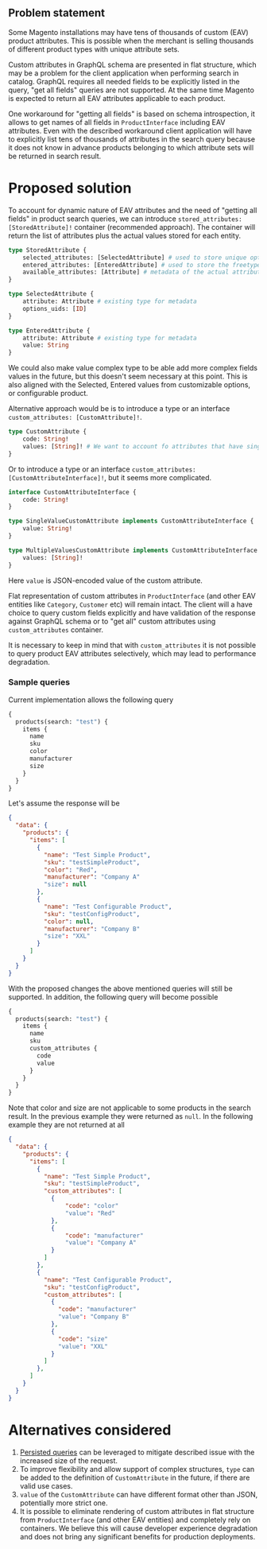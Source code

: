 ## Problem statement

Some Magento installations may have tens of thousands of custom (EAV) product attributes. This is possible when the merchant is selling thousands of different product types with unique attribute sets.

Custom attributes in GraphQL schema are presented in flat structure, which may be a problem for the client application when performing search in catalog. GraphQL requires all needed fields to be explicitly listed in the query, "get all fields" queries are not supported. At the same time Magento is expected to return all EAV attributes applicable to each product. 

One workaround for "getting all fields" is based on schema introspection, it allows to get names of all fields in `ProductInterface` including EAV attributes. Even with the described workaround client application will have to explicitly list tens of thousands of attributes in the search query because it does not know in advance products belonging to which attribute sets will be returned in search result.

# Proposed solution

To account for dynamic nature of EAV attributes and the need of "getting all fields" in product search queries, we can introduce `stored_attributes: [StoredAttribute]!` container (recommended approach). 
The container will return the list of attributes plus the actual values stored for each entity. 

```graphql
type StoredAttribute {
    selected_attributes: [SelectedAttribute] # used to store unique options values
    entered_attributes: [EnteredAttribute] # used to store the freetype entered values like texts 
    available_attributes: [Attribute] # metadata of the actual attribute not related to the stored Entity-Attribute value
}

type SelectedAttribute {
    attribute: Attribute # existing type for metadata
    options_uids: [ID]
}

type EnteredAttribute {
    attribute: Attribute # existing type for metadata
    value: String
}
```

We could also make value complex type to be able add more complex fields values in the future, but this doesn't seem necessary at this point.
This is also aligned with the Selected, Entered values from customizable options, or configurable product.

Alternative approach would be is to introduce a type or an interface `custom_attributes: [CustomAttribute]!`.

```graphql
type CustomAttribute {
    code: String!
    values: [String]! # We want to account fo attributes that have single (text, dropdown) and multiple values (checkbox, multiselect)
}
```
Or to introduce a type or an interface `custom_attributes: [CustomAttributeInterface]!`, but it seems more complicated.

```graphql
interface CustomAttributeInterface {
    code: String!
}

type SingleValueCustomAttribute implements CustomAttributeInterface {
    value: String!
}

type MultipleValuesCustomAttribute implements CustomAttributeInterface {
    values: [String]!
}
```

Here `value` is JSON-encoded value of the custom attribute.

Flat representation of custom attributes in `ProductInterface` (and other EAV entities like `Category`, `Customer` etc) will remain intact. The client will a have choice to query custom fields explicitly and have validation of the response against GraphQL schema or to "get all" custom attributes using `custom_attributes` container.

It is necessary to keep in mind that with `custom_attributes` it is not possible to query product EAV attributes selectively, which may lead to performance degradation.

### Sample queries

Current implementation allows the following query
```graphql
{
  products(search: "test") {
    items {
      name
      sku
      color
      manufacturer
      size
    }
  }
}
```

Let's assume the response will be

```json
{
  "data": {
    "products": {
      "items": [
        {
          "name": "Test Simple Product",
          "sku": "testSimpleProduct",
          "color": "Red",
          "manufacturer": "Company A"
          "size": null
        },
        {
          "name": "Test Configurable Product",
          "sku": "testConfigProduct",
          "color": null,
          "manufacturer": "Company B"
          "size": "XXL"
        }
      ]
    }
  }
}
```

With the proposed changes the above mentioned queries will still be supported. In addition, the following query will become possible
 
 ```graphql
 {
   products(search: "test") {
     items {
       name
       sku
       custom_attributes {
         code
         value
       }
     }
   }
 }
 ```
Note that color and size are not applicable to some products in the search result. In the previous example they were returned as `null`. In the following example they are not returned at all

```json
{
  "data": {
    "products": {
      "items": [
        {
          "name": "Test Simple Product",
          "sku": "testSimpleProduct",
          "custom_attributes": [
            {
                "code": "color"
                "value": "Red"
            },
            {
                "code": "manufacturer"
                "value": "Company A"
            }
          ]
        },
        {
          "name": "Test Configurable Product",
          "sku": "testConfigProduct",
          "custom_attributes": [
            {
              "code": "manufacturer"
              "value": "Company B"
            },
            {
              "code": "size"
              "value": "XXL"
            }
          ]
        },
      ]
    }
  }
}
```

# Alternatives considered

 1. [Persisted queries](https://github.com/magento/graphql-ce/issues/781) can be leveraged to mitigate described issue with the increased size of the request.
 1. To improve flexibility and allow support of complex structures, `type` can be added to the definition of `CustomAttribute` in the future, if there are valid use cases.
 1. `value` of the `CustomAttribute` can have different format other than JSON, potentially more strict one.
 1. It is possible to eliminate rendering of custom attributes in flat structure from `ProductInterface` (and other EAV entities) and completely rely on containers. We believe this will cause developer experience degradation and does not bring any significant benefits for production deployments. 

